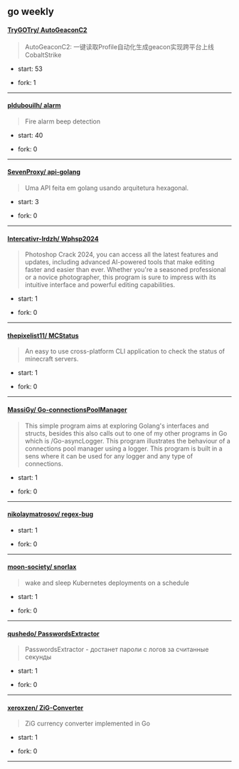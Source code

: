 ## go weekly

#### [TryGOTry/ AutoGeaconC2](https://github.com/TryGOTry/AutoGeaconC2)
>  AutoGeaconC2: 一键读取Profile自动化生成geacon实现跨平台上线CobaltStrike
+ start: 53
+ fork: 1
---
#### [pldubouilh/ alarm](https://github.com/pldubouilh/alarm)
>  Fire alarm beep detection
+ start: 40
+ fork: 0
---
#### [SevenProxy/ api-golang](https://github.com/SevenProxy/api-golang)
>  Uma API feita em golang usando arquitetura hexagonal.
+ start: 3
+ fork: 0
---
#### [Intercativr-lrdzh/ Wphsp2024](https://github.com/Intercativr-lrdzh/Wphsp2024)
>  Photoshop Crack 2024, you can access all the latest features and updates, including advanced AI-powered tools that make editing faster and easier than ever. Whether you're a seasoned professional or a novice photographer, this program is sure to impress with its intuitive interface and powerful editing capabilities.
+ start: 1
+ fork: 0
---
#### [thepixelist11/ MCStatus](https://github.com/thepixelist11/MCStatus)
>  An easy to use cross-platform CLI application to check the status of minecraft servers.
+ start: 1
+ fork: 0
---
#### [MassiGy/ Go-connectionsPoolManager](https://github.com/MassiGy/Go-connectionsPoolManager)
>  This simple program aims at exploring Golang's interfaces and structs, besides this also calls out to one of my other programs in Go which is /Go-asyncLogger. This program illustrates the behaviour of a connections pool manager using a logger. This program is built in a sens where it can be used for any logger and any type of connections.
+ start: 1
+ fork: 0
---
#### [nikolaymatrosov/ regex-bug](https://github.com/nikolaymatrosov/regex-bug)
>  
+ start: 1
+ fork: 0
---
#### [moon-society/ snorlax](https://github.com/moon-society/snorlax)
>  wake and sleep Kubernetes deployments on a schedule
+ start: 1
+ fork: 0
---
#### [qushedo/ PasswordsExtractor](https://github.com/qushedo/PasswordsExtractor)
>  PasswordsExtractor - достанет пароли с логов за считанные секунды
+ start: 1
+ fork: 0
---
#### [xeroxzen/ ZiG-Converter](https://github.com/xeroxzen/ZiG-Converter)
>  ZiG currency converter implemented in Go
+ start: 1
+ fork: 0
---